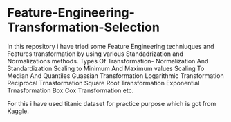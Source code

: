 # Feature-Engineering-Transformation-Selection
In this repository i have tried some Feature Engineering techniuques and Features transformation by using various Standadrization and Normalizations methods.
Types Of Transformation-
Normalization And Standardization
Scaling to Minimum And Maximum values
Scaling To Median And Quantiles
Guassian Transformation
Logarithmic Transformation
Reciprocal Trnasformation
Square Root Transformation
Exponential Trnasformation
Box Cox Transformation etc.

For this i have used titanic dataset for practice purpose which is got from Kaggle. 
